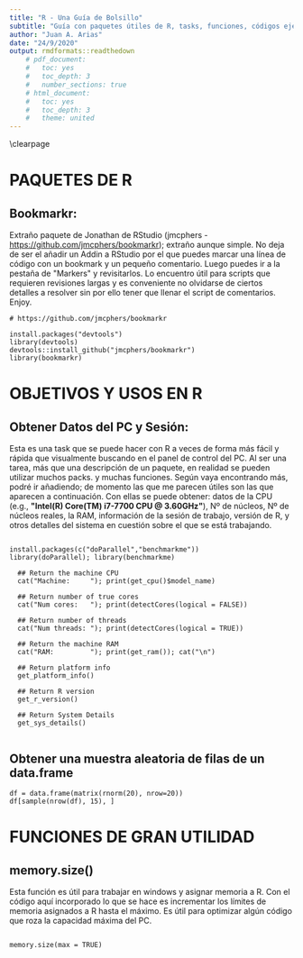 ```yaml
---
title: "R - Una Guía de Bolsillo"
subtitle: "Guía con paquetes útiles de R, tasks, funciones, códigos ejemplo, y demás utensilios de primera mano a la hora de trabajar con R"
author: "Juan A. Arias"
date: "24/9/2020"
output: rmdformats::readthedown
    # pdf_document:
    #   toc: yes
    #   toc_depth: 3
    #   number_sections: true
    # html_document:
    #   toc: yes
    #   toc_depth: 3
    #   theme: united
---
```


\clearpage

# PAQUETES DE R

## Bookmarkr:

Extraño paquete de Jonathan de RStudio (jmcphers - <https://github.com/jmcphers/bookmarkr>); extraño aunque simple. No deja de ser el añadir un Addin a RStudio por el que puedes marcar una línea de código con un bookmark y un pequeño comentario. Luego puedes ir a la pestaña de "Markers" y revisitarlos. Lo encuentro útil para scripts que requieren revisiones largas y es conveniente no olvidarse de ciertos detalles a resolver sin por ello tener que llenar el script de comentarios. Enjoy.

```{r echo=TRUE, eval=FALSE}
# https://github.com/jmcphers/bookmarkr

install.packages("devtools")
library(devtools)
devtools::install_github("jmcphers/bookmarkr")
library(bookmarkr)
```

# OBJETIVOS Y USOS EN R

## Obtener Datos del PC y Sesión:

Esta es una task que se puede hacer con R a veces de forma más fácil y rápida que visualmente buscando en el panel de control del PC. Al ser una tarea, más que una descripción de un paquete, en realidad se pueden utilizar muchos packs. y muchas funciones. Según vaya encontrando más, podré ir añadiendo; de momento las que me parecen útiles son las que aparecen a continuación. Con ellas se puede obtener: datos de la CPU (e.g., **"Intel(R) Core(TM) i7-7700 CPU \@ 3.60GHz"**), Nº de núcleos, Nº de núcleos reales, la RAM, información de la sesión de trabajo, versión de R, y otros detalles del sistema en cuestión sobre el que se está trabajando.

```{r echo=TRUE, eval=FALSE}

install.packages(c("doParallel","benchmarkme"))
library(doParallel); library(benchmarkme)

  ## Return the machine CPU
  cat("Machine:     "); print(get_cpu()$model_name)
  
  ## Return number of true cores
  cat("Num cores:   "); print(detectCores(logical = FALSE))
  
  ## Return number of threads
  cat("Num threads: "); print(detectCores(logical = TRUE))
  
  ## Return the machine RAM
  cat("RAM:         "); print(get_ram()); cat("\n")

  ## Return platform info
  get_platform_info()
  
  ## Return R version
  get_r_version()
  
  ## Return System Details
  get_sys_details()
  
```

## Obtener una muestra aleatoria de filas de un data.frame

```{r}
df = data.frame(matrix(rnorm(20), nrow=20))
df[sample(nrow(df), 15), ]
```

# FUNCIONES DE GRAN UTILIDAD

## memory.size()

Esta función es útil para trabajar en windows y asignar memoria a R. Con el código aquí incorporado lo que se hace es incrementar los límites de memoria asignados a R hasta el máximo. Es útil para optimizar algún código que roza la capacidad máxima del PC.

```{r echo=TRUE, eval=FALSE}

memory.size(max = TRUE)

```
